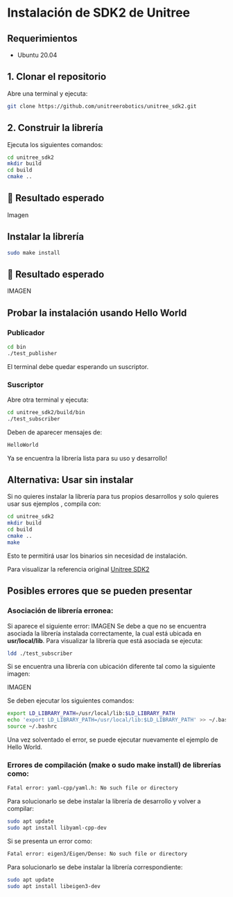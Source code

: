 # Instalación de SDK2 de Unitree  

## Requerimientos  
- Ubuntu 20.04

## 1️. Clonar el repositorio  
Abre una terminal y ejecuta: 
```bash
git clone https://github.com/unitreerobotics/unitree_sdk2.git
```
## 2. Construir la librería
Ejecuta los siguientes comandos:
```bash
cd unitree_sdk2
mkdir build
cd build
cmake ..
```
## 📌 Resultado esperado
Imagen
## Instalar la librería
```bash
sudo make install
```
## 📌 Resultado esperado
IMAGEN
## Probar la instalación usando Hello World
### Publicador
```bash
cd bin
./test_publisher
```
El terminal debe quedar esperando un suscriptor.

### Suscriptor
Abre otra terminal y ejecuta:
```bash
cd unitree_sdk2/build/bin
./test_subscriber
```
Deben de aparecer mensajes de:
```bash
HelloWorld
```
Ya se encuentra la librería lista para su uso y desarrollo!
## Alternativa: Usar sin instalar
Si no quieres instalar la librería para tus propios desarrollos y solo quieres usar sus ejemplos , compila con:

```bash
cd unitree_sdk2
mkdir build
cd build
cmake ..
make
```
Esto te permitirá usar los binarios sin necesidad de instalación.

Para visualizar la referencia original [Unitree SDK2](https://github.com/unitreerobotics/unitree_sdk2)

## Posibles errores que se pueden presentar
### Asociación de librería erronea:
Si aparece el siguiente error:
IMAGEN
Se debe a que no se encuentra asociada la librería instalada correctamente, la cual está
ubicada en **usr/local/lib**. Para visualizar la librería que está asociada se ejecuta:
```bash
ldd ./test_subscriber
```
Si se encuentra una librería con ubicación diferente tal como la siguiente
imagen:

IMAGEN

Se deben ejecutar los siguientes comandos:
```bash
export LD_LIBRARY_PATH=/usr/local/lib:$LD_LIBRARY_PATH
echo 'export LD_LIBRARY_PATH=/usr/local/lib:$LD_LIBRARY_PATH' >> ~/.bashrc
source ~/.bashrc
```

Una vez solventado el error, se puede ejecutar nuevamente el ejemplo de Hello World.

### Errores de compilación (make o sudo make install) de librerías como:
```bash
Fatal error: yaml-cpp/yaml.h: No such file or directory
```
Para solucionarlo se debe instalar la librería de desarrollo y volver a compilar:
```bash
sudo apt update
sudo apt install libyaml-cpp-dev
```
Si se presenta un error como:
```bash
Fatal error: eigen3/Eigen/Dense: No such file or directory
```
Para solucionarlo se debe instalar la librería correspondiente:
```bash
sudo apt update
sudo apt install libeigen3-dev
```
